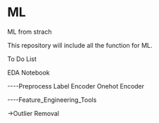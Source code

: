 # ML
ML from strach

This repository will include all the function for ML. 

To Do List

EDA Notebook 



----Preprocess
  Label Encoder
  Onehot Encoder
  

----Feature_Engineering_Tools

  ->Outlier Removal


